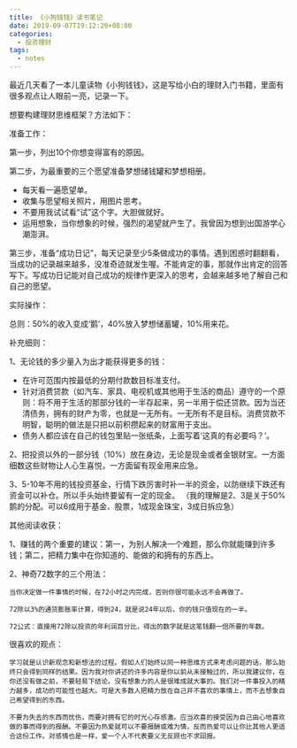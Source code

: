 ```yaml
---
title: 《小狗钱钱》读书笔记
date: 2019-09-07T19:12:20+08:00
categories:
  - 投资理财
tags: 
  - notes
---
```


最近几天看了一本儿童读物《小狗钱钱》，这是写给小白的理财入门书籍，里面有很多观点让人眼前一亮，记录一下。
<!--more-->

想要构建理财思维框架？方法如下：

准备工作：

第一步，列出10个你想变得富有的原因。

第二步，为最重要的三个愿望准备梦想储钱罐和梦想相册。

* 每天看一遍愿望单。
* 收集与愿望相关照片，用图片思考。
* 不要用我试试看“试”这个字。大胆做就好。
* 运用想象，当你想象的时候，强烈的渴望就产生了。我曾因为想到出国游学心潮澎湃。

第三步，准备“成功日记”，每天记录至少5条做成功的事情。遇到困惑时翻翻看，当成功的记录越来越多，没准奇迹就发生喔。不能肯定的事，那就作出肯定的回答写下。写成功日记能对自己成功的规律作更深入的思考，会越来越多地了解自己和自己的愿望。

实际操作：

总则：50%的收入变成‘鹅’，40%放入梦想储蓄罐，10%用来花。

补充细则：

1、无论钱的多少量入为出才能获得更多的钱：

* 在许可范围内按最低的分期付款数目标准支付。
* 针对消费贷款（如汽车、家具、电视机或其他用于生活的商品）遵守的一个原则：将不用于生活的那部分钱的一半存起来，另一半用于偿还贷款。因为当还清债务，拥有的财产为零，也就是一无所有。一无所有不是目标。消费贷款不明智，聪明的做法是只把以前积攒起来的财富用于支出。
* 债务人都应该在自己的钱包里贴一张纸条，上面写着‘这真的有必要吗？’。

2、把投资以外的一部分钱（10%）放在身边，无论是现金或者金银财宝。一方面细数这些财物让人心生喜悦，一方面留有现金用来应急。

3、5-10年不用的钱投资基金，行情下跌厉害时补一半的资金，以防继续下跌还有资金可以补仓。所以手头始终要留有一定的现金。
（我的理解是2、3是关于50%鹅的分配。可以6成用于基金、股票，1成现金珠宝，3成日拆应急）


其他阅读收获：

1、赚钱的两个重要的建议：第一，为别人解决一个难题，那么你就能赚到许多钱；第二，把精力集中在你知道的、能做的和拥有的东西上。

2、神奇72数字的三个用法：

    当你决定做一件事情的时候，在72小时之内完成，否则你很可能永远不会再做了。

    72除以3%的通货膨胀率计算，得到24，就是说24年以后，你的钱只值现在的一半。

    72公式：直接用72除以投资的年利润百分比，得出的数字就是这笔钱翻一倍所要的年数。

很喜欢的观点：

    学习就是认识新观念和新想法的过程。假如人们始终以同一种思维方式来考虑问题的话，那么始终只会得到同样的结果。因为我对你讲述的许多内容是你以前从未接触过的，所以我建议你，在你还没有做之前，不要轻易下结论。没有想象力的人是很难成就大事的。我们对一件事投入的精力越多，成功的可能性也越大。可是大多数人把精力放在自己并不喜欢的事情上，而不去想象自己希望得到的东西。

    不要为失去的东西而忧伤，而要对拥有它的时光心存感激。应当欢喜的接受因为自己由心地喜欢做的事而得到的报酬。不要因为热爱就可以不要报酬或难为情，反而热爱可以让你比其他人更适合这份工作。对感情也是一样，爱一个人不代表要义无反顾也不求回报。
